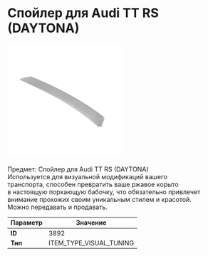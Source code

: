 # Спойлер для Audi TT RS (DAYTONA)

![Item Image](../img/3892.webp?raw=true)

Предмет: Спойлер для Audi TT RS (DAYTONA)<br>Используется для визуальной модификаций вашего<br>транспорта, способен превратить ваше ржавое корыто<br>в настоящую порхающую бабочку, что обязательно привлечет<br>внимание прохожих своим уникальным стилем и красотой.<br>Можно передавать и продавать.


| Параметр | Значение |
|----------|----------|
| **ID** | 3892 |
| **Тип** | ITEM_TYPE_VISUAL_TUNING |

